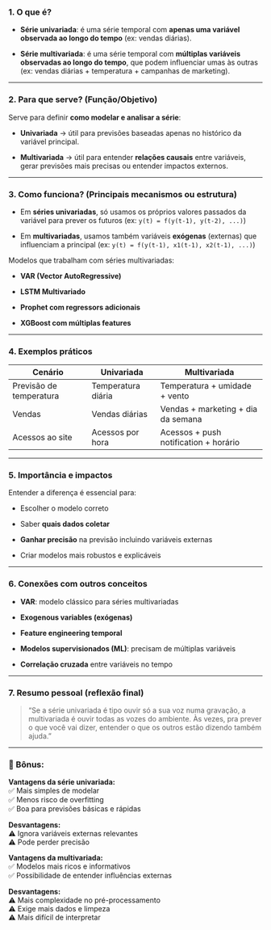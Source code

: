 
### 1. **O que é?**

- **Série univariada**: é uma série temporal com **apenas uma variável observada ao longo do tempo** (ex: vendas diárias).
    
- **Série multivariada**: é uma série temporal com **múltiplas variáveis observadas ao longo do tempo**, que podem influenciar umas às outras (ex: vendas diárias + temperatura + campanhas de marketing).
    

---

### 2. **Para que serve? (Função/Objetivo)**

Serve para definir **como modelar e analisar a série**:

- **Univariada** → útil para previsões baseadas apenas no histórico da variável principal.
    
- **Multivariada** → útil para entender **relações causais** entre variáveis, gerar previsões mais precisas ou entender impactos externos.
    

---

### 3. **Como funciona? (Principais mecanismos ou estrutura)**

- Em **séries univariadas**, só usamos os próprios valores passados da variável para prever os futuros (ex: `y(t) = f(y(t-1), y(t-2), ...)`)
    
- Em **multivariadas**, usamos também variáveis **exógenas** (externas) que influenciam a principal (ex: `y(t) = f(y(t-1), x1(t-1), x2(t-1), ...)`)
    

Modelos que trabalham com séries multivariadas:

- **VAR (Vector AutoRegressive)**
    
- **LSTM Multivariado**
    
- **Prophet com regressors adicionais**
    
- **XGBoost com múltiplas features**
    

---

### 4. **Exemplos práticos**

|Cenário|Univariada|Multivariada|
|---|---|---|
|Previsão de temperatura|Temperatura diária|Temperatura + umidade + vento|
|Vendas|Vendas diárias|Vendas + marketing + dia da semana|
|Acessos ao site|Acessos por hora|Acessos + push notification + horário|

---

### 5. **Importância e impactos**

Entender a diferença é essencial para:

- Escolher o modelo correto
    
- Saber **quais dados coletar**
    
- **Ganhar precisão** na previsão incluindo variáveis externas
    
- Criar modelos mais robustos e explicáveis
    

---

### 6. **Conexões com outros conceitos**

- **VAR**: modelo clássico para séries multivariadas
    
- **Exogenous variables (exógenas)**
    
- **Feature engineering temporal**
    
- **Modelos supervisionados (ML)**: precisam de múltiplas variáveis
    
- **Correlação cruzada** entre variáveis no tempo
    

---

### 7. **Resumo pessoal (reflexão final)**

> “Se a série univariada é tipo ouvir só a sua voz numa gravação, a multivariada é ouvir todas as vozes do ambiente. Às vezes, pra prever o que você vai dizer, entender o que os outros estão dizendo também ajuda.”

---

### 🧠 Bônus:

**Vantagens da série univariada:**  
✅ Mais simples de modelar  
✅ Menos risco de overfitting  
✅ Boa para previsões básicas e rápidas

**Desvantagens:**  
⚠️ Ignora variáveis externas relevantes  
⚠️ Pode perder precisão

**Vantagens da multivariada:**  
✅ Modelos mais ricos e informativos  
✅ Possibilidade de entender influências externas

**Desvantagens:**  
⚠️ Mais complexidade no pré-processamento  
⚠️ Exige mais dados e limpeza  
⚠️ Mais difícil de interpretar